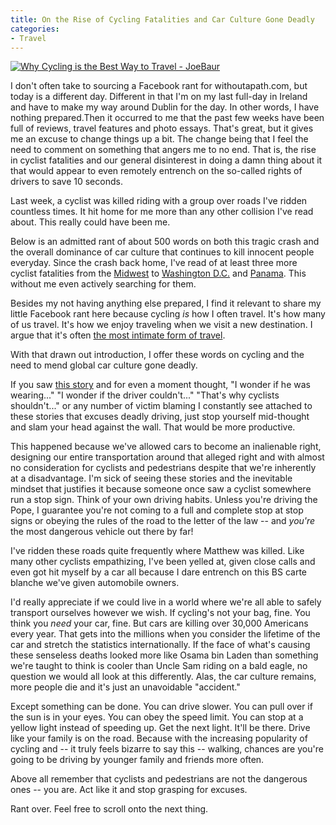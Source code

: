 ```yaml
---
title: On the Rise of Cycling Fatalities and Car Culture Gone Deadly
categories:
- Travel
---
```


[![Why Cycling is the Best Way to Travel - JoeBaur](https://withoutapath.com/wp-content/uploads/2015/03/Why-Cycling-is-the-Best-Way-to-Travel-JoeBaur-1024x566.png)](https://withoutapath.com/wp-content/uploads/2015/03/Why-Cycling-is-the-Best-Way-to-Travel-JoeBaur.png)

I don't often take to sourcing a Facebook rant for withoutapath.com, but today is a different day. Different in that I'm on my last full-day in Ireland and have to make my way around Dublin for the day. In other words, I have nothing prepared.<!-- more -->Then it occurred to me that the past few weeks have been full of reviews, travel features and photo essays. That's great, but it gives me an excuse to change things up a bit. The change being that I feel the need to comment on something that angers me to no end. That is, the rise in cyclist fatalities and our general disinterest in doing a damn thing about it that would appear to even remotely entrench on the so-called rights of drivers to save 10 seconds.

Last week, a cyclist was killed riding with a group over roads I've ridden countless times. It hit home for me more than any other collision I've read about. This really could have been me.

Below is an admitted rant of about 500 words on both this tragic crash and the overall dominance of car culture that continues to kill innocent people everyday. Since the crash back home, I've read of at least three more cyclist fatalities from the [Midwest](http://www.wpxi.com/news/news/local/24-year-old-killed-after-being-struck-while-riding/nnjK7/#st_refDomain=www.facebook.com&st_refQuery=/) to [Washington D.C.](http://civichall.org/civicist/mourning-jake-brewer-visionary-civic-tech-leader/) and [Panama](http://laestrella.com.pa/panama/nacional/atropellan-ciclista-avenida-balboa/23892952). This without me even actively searching for them.

Besides my not having anything else prepared, I find it relevant to share my little Facebook rant here because cycling _is_ how I often travel. It's how many of us travel. It's how we enjoy traveling when we visit a new destination. I argue that it's often [the most intimate form of travel](https://withoutapath.com/cycling-americans/).

With that drawn out introduction, I offer these words on cycling and the need to mend global car culture gone deadly.

If you saw [this story](http://bit.ly/1KuvcuV) and for even a moment thought, "I wonder if he was wearing..." "I wonder if the driver couldn't..." "That's why cyclists shouldn't..." or any number of victim blaming I constantly see attached to these stories that excuses deadly driving, just stop yourself mid-thought and slam your head against the wall. That would be more productive.

This happened because we've allowed cars to become an inalienable right, designing our entire transportation around that alleged right and with almost no consideration for cyclists and pedestrians despite that we're inherently at a disadvantage. I'm sick of seeing these stories and the inevitable mindset that justifies it because someone once saw a cyclist somewhere run a stop sign. Think of your own driving habits. Unless you're driving the Pope, I guarantee you're not coming to a full and complete stop at stop signs or obeying the rules of the road to the letter of the law -- and *you're* the most dangerous vehicle out there by far!

I've ridden these roads quite frequently where Matthew was killed. Like many other cyclists empathizing, I've been yelled at, given close calls and even got hit myself by a car all because I dare entrench on this BS carte blanche we've given automobile owners.

I'd really appreciate if we could live in a world where we're all able to safely transport ourselves however we wish. If cycling's not your bag, fine. You think you *need* your car, fine. But cars are killing over 30,000 Americans every year. That gets into the millions when you consider the lifetime of the car and stretch the statistics internationally. If the face of what's causing these senseless deaths looked more like Osama bin Laden than something we're taught to think is cooler than Uncle Sam riding on a bald eagle, no question we would all look at this differently. Alas, the car culture remains, more people die and it's just an unavoidable "accident."

Except something can be done. You can drive slower. You can pull over if the sun is in your eyes. You can obey the speed limit. You can stop at a yellow light instead of speeding up. Get the next light. It'll be there. Drive like your family is on the road. Because with the increasing popularity of cycling and -- it truly feels bizarre to say this -- walking, chances are you're going to be driving by younger family and friends more often.

Above all remember that cyclists and pedestrians are not the dangerous ones -- you are. Act like it and stop grasping for excuses.

Rant over. Feel free to scroll onto the next thing.

